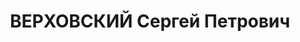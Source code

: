---
title: ВЕРХОВСКИЙ Сергей Петрович
description: 'Род. в 1901, Одесса, русский, обр.: среднее, б/п. Проживал: Томск. Не
  работал

  Арестован 19.02.1930. Обв.: к.-р. деятельность. 30.09.1930 – освобожден'
---